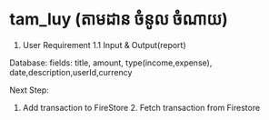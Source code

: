 # tam_luy (តាមដាន ចំនូល ចំណាយ)

1. User Requirement 
   1.1 Input & Output(report)

 Database: 
    fields: 
    title, amount, type(income,expense), date,description,userId,currency


Next Step: 
 1. Add transaction to FireStore
    2. Fetch transaction from Firestore 

    